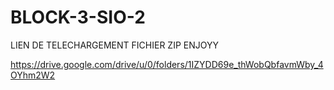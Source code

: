 # BLOCK-3-SIO-2
LIEN DE TELECHARGEMENT FICHIER ZIP ENJOYY


https://drive.google.com/drive/u/0/folders/1IZYDD69e_thWobQbfavmWby_4OYhm2W2
